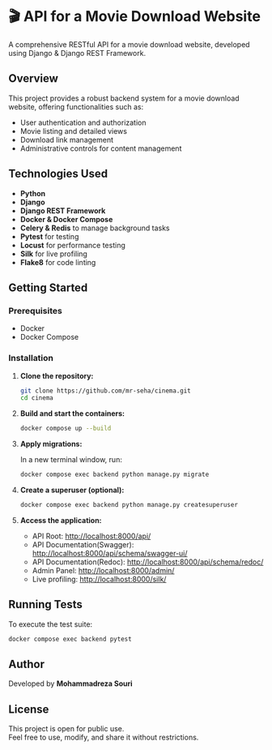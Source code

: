 # 🎬 API for a Movie Download Website

A comprehensive RESTful API for a movie download website, developed using Django & Django REST Framework.

## Overview

This project provides a robust backend system for a movie download website, offering functionalities such as:

* User authentication and authorization
* Movie listing and detailed views
* Download link management
* Administrative controls for content management

## Technologies Used

* **Python**
* **Django**
* **Django REST Framework**
* **Docker & Docker Compose**
* **Celery & Redis** to manage background tasks
* **Pytest** for testing
* **Locust** for performance testing
* **Silk** for live profiling
* **Flake8** for code linting


## Getting Started

### Prerequisites

* Docker
* Docker Compose

### Installation

1. **Clone the repository:**

   ```bash
   git clone https://github.com/mr-seha/cinema.git
   cd cinema
   ```

2. **Build and start the containers:**

   ```bash
   docker compose up --build
   ```

3. **Apply migrations:**

   In a new terminal window, run:

   ```bash
   docker compose exec backend python manage.py migrate
   ```

4. **Create a superuser (optional):**

   ```bash
   docker compose exec backend python manage.py createsuperuser
   ```

5. **Access the application:**

   * API Root: [http://localhost:8000/api/](http://localhost:8000/api/)
   * API Documentation(Swagger): [http://localhost:8000/api/schema/swagger-ui/](http://localhost:8000/api/schema/swagger-ui/)
   * API Documentation(Redoc): [http://localhost:8000/api/schema/redoc/](http://localhost:8000/api/schema/redoc/)
   * Admin Panel: [http://localhost:8000/admin/](http://localhost:8000/admin/)
   * Live profiling: [http://localhost:8000/silk/](http://localhost:8000/silk/)


## Running Tests

To execute the test suite:

```bash
docker compose exec backend pytest
```


## Author

Developed by **Mohammadreza Souri**

## License

This project is open for public use.  
Feel free to use, modify, and share it without restrictions.
